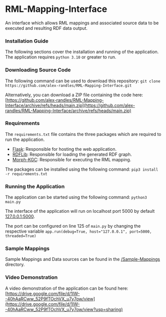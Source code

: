 # RML-Mapping-Interface
An interface which allows RML mappings and associated source data to be executed and resulting RDF data output.

### Installation Guide
The following sections cover the installation and running of the application. The application requires `python 3.10` or greater to run.
### Downloading Source Code 
The following command can be used to download this repository: `git clone https://github.com/alex-randles/RML-Mapping-Interface.git`

Alternatively, you can download a ZIP file containing the code here: [https://github.com/alex-randles/RML-Mapping-Interface/archive/refs/heads/main.zip](https://github.com/alex-randles/RML-Mapping-Interface/archive/refs/heads/main.zip)
### Requirements 
The `requirements.txt` file contains the three packages which are required to run the application. 
* [Flask](https://pythonbasics.org/what-is-flask-python/): Responsible for hosting the web application. 
* [RDFLib](https://rdflib.readthedocs.io/en/stable/): Responsible for loading the generated RDF graph. 
* [Morph-KGC](https://github.com/morph-kgc/morph-kgc): Responsible for executing the RML mapping. 

The packages can be installed using the following command: `pip3 install -r requirements.txt` 
### Running the Application
The application can be started using the following command: `python3 main.py`

The interface of the application will run on localhost port 5000 by default [127.0.0.1:5000](http://127.0.0.1:5000).

The port can be configured on line 125 of `main.py` by changing the respective variable `app.run(debug=True, host="127.0.0.1", port=5000, threaded=True)`

### Sample Mappings 
Sample Mappings and Data sources can be found in the  [/Sample-Mappings](./Sample-Mappings) directory. 

### Video Demonstration
A video demonstration of the application can be found here: [https://drive.google.com/file/d/1IW--40hAaRCww_52P9fTOchVX_u7y7ow/view](https://drive.google.com/file/d/1IW--40hAaRCww_52P9fTOchVX_u7y7ow/view?usp=sharing)
